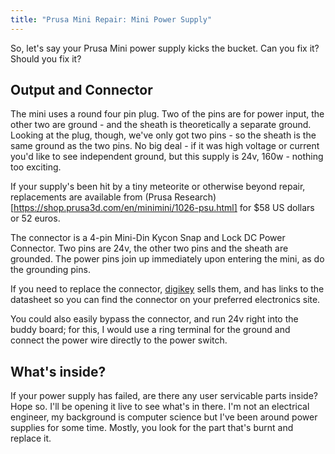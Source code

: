 ```yaml
---
title: "Prusa Mini Repair: Mini Power Supply"
---
```




So, let's say your Prusa Mini power supply kicks the bucket.  Can you fix it?  Should you fix it?

## Output and Connector
The mini uses a round four pin plug.  Two of the pins are for power input, the other two are ground - and the sheath is theoretically a separate ground.  Looking at the plug, though, we've only got two pins - so the sheath is the same ground as the two pins.  No big deal - if it was high voltage or current you'd like to see independent ground, but this supply is 24v, 160w - nothing too exciting.

If your supply's been hit by a tiny meteorite or otherwise beyond repair, replacements are available from (Prusa Research)[https://shop.prusa3d.com/en/minimini/1026-psu.html] for $58 US dollars or 52 euros.

The connector is a 4-pin Mini-Din Kycon Snap and Lock DC Power Connector.  Two pins are 24v, the other two pins and the sheath are grounded.  The power pins join up immediately upon entering the mini, as do the grounding pins.

If you need to replace the connector, [digikey](https://www.digikey.at/product-detail/en/kycon-inc/KPPX-4P/2092-KPPX-4P-ND/9990085?cur=EUR&lang=en) sells them, and has links to the datasheet so you can find the connector on your preferred electronics site.

You could also easily bypass the connector, and run 24v right into the buddy board; for this, I would use a ring terminal for the ground and connect the power wire directly to the power switch.


## What's inside?
If your power supply has failed, are there any user servicable parts inside?  Hope so.  I'll be opening it live to see what's in there.  I'm not an electrical engineer, my background is computer science but I've been around power supplies for some time.  Mostly, you look for the part that's burnt and replace it.
